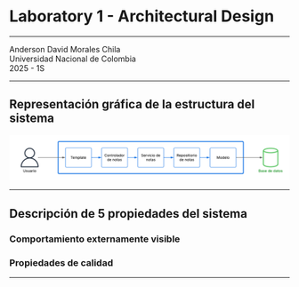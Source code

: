 # Laboratory 1 - Architectural Design
---

Anderson David Morales Chila  
Universidad Nacional de Colombia  
2025 - 1S

---

## Representación gráfica de la estructura del sistema

![Representación gráfica del sistema](/Representacion_grafica_sistema.png)

---

## Descripción de 5 propiedades del sistema
### Comportamiento externamente visible
### Propiedades de calidad

---
